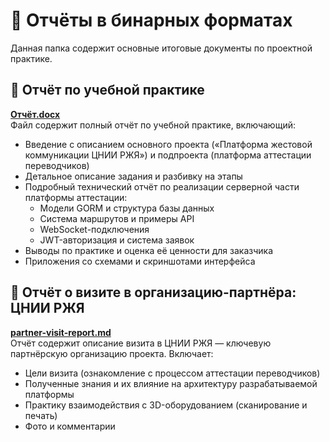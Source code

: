 # 📑 Отчёты в бинарных форматах

Данная папка содержит основные итоговые документы по проектной практике.

## 📘 Отчёт по учебной практике

**[Отчёт.docx](https://github.com/Half-dirty/practice-2025-1/blob/master/reports/%D0%9E%D1%82%D1%87%D0%B5%D1%82.docx?raw=true)**  
Файл содержит полный отчёт по учебной практике, включающий:

- Введение с описанием основного проекта («Платформа жестовой коммуникации ЦНИИ РЖЯ») и подпроекта (платформа аттестации переводчиков)
- Детальное описание задания и разбивку на этапы
- Подробный технический отчёт по реализации серверной части платформы аттестации:
  - Модели GORM и структура базы данных
  - Система маршрутов и примеры API
  - WebSocket-подключения
  - JWT-авторизация и система заявок
- Выводы по практике и оценка её ценности для заказчика
- Приложения со схемами и скриншотами интерфейса

## 🏢 Отчёт о визите в организацию-партнёра: ЦНИИ РЖЯ

**[partner-visit-report.md](https://github.com/Half-dirty/practice-2025-1/blob/master/reports/partner-visit-report.md)**  
Отчёт содержит описание визита в ЦНИИ РЖЯ — ключевую партнёрскую организацию проекта. Включает:

- Цели визита (ознакомление с процессом аттестации переводчиков)
- Полученные знания и их влияние на архитектуру разрабатываемой платформы
- Практику взаимодействия с 3D-оборудованием (сканирование и печать)
- Фото и комментарии
